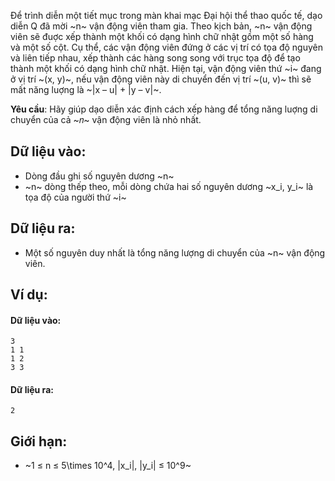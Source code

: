 <!--
**<center>NGUỒN: Ôn HN tháng 11/2017, Đỗ Đức Đông, Ngày 1</center>**
-->

Ðể trình diễn một tiết mục trong màn khai mạc Ðại hội thể thao quốc tế, dạo diễn Q đã mời ~n~ vận động viên tham gia. Theo kịch bản, ~n~ vận động viên sẽ đuợc xếp thành một khối có dạng hình chữ nhật gồm một số hàng và một số cột. Cụ thể, các vận động viên đứng ở các vị trí có tọa độ nguyên và liên tiếp nhau, xếp thành các hàng song song với trục tọa độ để tạo thành một khối có dạng hình chữ nhật. Hiện tại, vận động viên thứ ~i~ đang ở vị trí ~(x, y)~, nếu vận động viên này di chuyển đến vị trí ~(u, v)~ thì sẽ mất năng luợng là ~|x – u| + |y – v|~.

**Yêu cầu**: Hãy giúp dạo diễn xác định cách xếp hàng để tổng năng luợng di chuyển của cả ~𝑛~ vận động viên là nhỏ nhất.

## Dữ liệu vào:
- Dòng đầu ghi số nguyên dương ~n~
- ~n~ dòng thếp theo, mỗi dòng chứa hai số nguyên dương ~x_i, y_i~ là tọa độ của người thứ ~i~

## Dữ liệu ra:
- Một số nguyên duy nhất là tổng năng lượng di chuyển của ~n~ vận động viên.

## Ví dụ:
#### Dữ liệu vào:
```
3
1 1
1 2
3 3
```

#### Dữ liệu ra:
```
2
```

## Giới hạn:
- ~1 ≤ n ≤ 5\times 10^4, |x_i|, |y_i| ≤ 10^9~ 